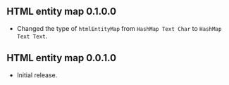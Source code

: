 ## HTML entity map 0.1.0.0

* Changed the type of `htmlEntityMap` from `HashMap Text Char` to `HashMap
  Text Text`.

## HTML entity map 0.0.1.0

* Initial release.
